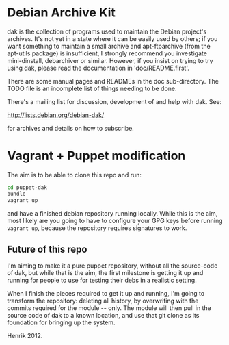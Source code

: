# Debian Archive Kit

dak is the collection of programs used to maintain the Debian
project's archives.  It's not yet in a state where it can be easily
used by others; if you want something to maintain a small archive and
apt-ftparchive (from the apt-utils package) is insufficient, I strongly
recommend you investigate mini-dinstall, debarchiver or similar.
However, if you insist on trying to try using dak, please read the
documentation in 'doc/README.first'.

There are some manual pages and READMEs in the doc sub-directory.  The
TODO file is an incomplete list of things needing to be done.

There's a mailing list for discussion, development of and help with
dak.  See:

  http://lists.debian.org/debian-dak/

for archives and details on how to subscribe.

# Vagrant + Puppet modification

The aim is to be able to clone this repo and run:

```bash
cd puppet-dak
bundle
vagrant up
```

and have a finished debian repository running locally. While this is the aim,
most likely are you going to have to configure your GPG keys before running
`vagrant up`, because the repository requires signatures to work.

## Future of this repo

I'm aiming to make it a pure puppet repository, without all the source-code of
dak, but while that is the aim, the first milestone is getting it up and
running for people to use for testing their debs in a realistic setting.

When I finish the pieces required to get it up and running, I'm going to
transform the repository: deleting all history, by overwriting with the commits
required for the module -- only. The module will then pull in the source code
of dak to a known location, and use that git clone as its foundation for
bringing up the system.

Henrik 2012.
